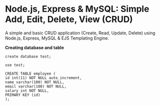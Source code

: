 Node.js, Express & MySQL: Simple Add, Edit, Delete, View (CRUD)
========

A simple and basic CRUD application (Create, Read, Update, Delete) using Node.js, Express, MySQL & EJS Templating Engine.

**Creating database and table**

```
create database test;

use test;

CREATE TABLE employee (
id int(11) NOT NULL auto_increment,
name varchar(100) NOT NULL,
email varchar(100) NOT NULL,
salary int NOT NULL,
PRIMARY KEY (id)
);
```

